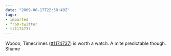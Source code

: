 ```yaml
---
date: "2009-06-17T22:58:49Z"
tags:
- imported
- from-twitter
- tt1174737
---
```

Woooo, Timecrimes \([tt1174737](/tags/tt1174737)) is worth a watch. A mite predictable though. Shame
